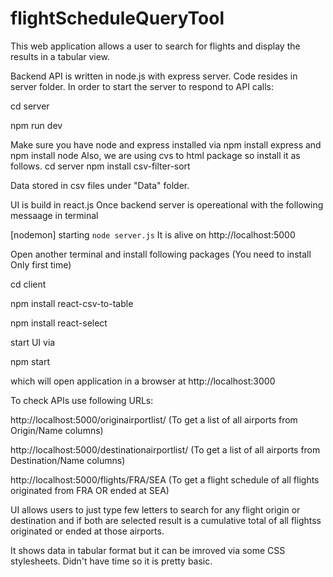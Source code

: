 # flightScheduleQueryTool

This web application allows a user to search for flights and display the results in a tabular view.

Backend API is written in node.js with express server. Code resides in server folder.
In order to start the server to respond to API calls: 

  cd server
  
  npm run dev
  
Make sure you have node and express installed via npm install express and npm install node
Also, we are using cvs to html package so install it as follows.
cd server 
npm install csv-filter-sort

Data stored in csv files under "Data" folder.

UI is build in react.js
Once backend server is opereational with the following messaage in terminal
 
[nodemon] starting `node server.js`
It is alive on http://localhost:5000





Open another terminal and install following packages (You need to install Only first time)



  cd client
  
  npm install react-csv-to-table
  
  npm install  react-select
  

start UI via 

  npm start 
  

which will open application in a browser at http://localhost:3000

To check APIs use following URLs:

http://localhost:5000/originairportlist/ (To get a list of all airports from Origin/Name columns)

http://localhost:5000/destinationairportlist/ (To get a list of all airports from Destination/Name columns)

http://localhost:5000/flights/FRA/SEA  (To get a flight schedule of all flights originated from FRA OR ended at SEA)
                                        
UI allows users to just type few letters to search for any flight origin or destination and if both are selected result is a cumulative total of all flightss originated or ended at those airports. 

It shows data in tabular format but it can be imroved via some CSS stylesheets. Didn't have time so it is pretty basic.


